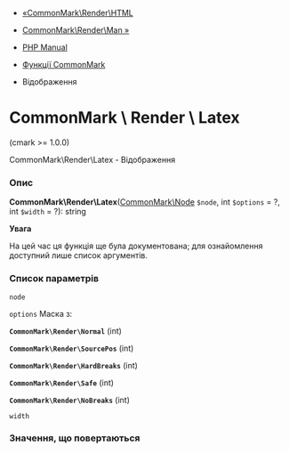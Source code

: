 - [«CommonMark\Render\HTML](function.commonmark-render-html.md)
- [CommonMark\Render\Man »](function.commonmark-render-man.md)

- [PHP Manual](index.md)
- [Функції CommonMark](ref.cmark.md)
- Відображення

# CommonMark \ Render \ Latex

(cmark \>= 1.0.0)

CommonMark\Render\Latex - Відображення

### Опис

**CommonMark\Render\Latex**([CommonMark\Node](class.commonmark-node.md)
`$node`, int `$options` = ?, int `$width` = ?): string

**Увага**

На цей час ця функція ще була документована; для
ознайомлення доступний лише список аргументів.

### Список параметрів

`node`

`options`
Маска з:

**`CommonMark\Render\Normal`** (int)

**`CommonMark\Render\SourcePos`** (int)

**`CommonMark\Render\HardBreaks`** (int)

**`CommonMark\Render\Safe`** (int)

**`CommonMark\Render\NoBreaks`** (int)

`width`

### Значення, що повертаються
